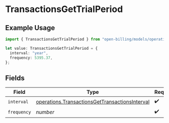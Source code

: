 # TransactionsGetTrialPeriod

## Example Usage

```typescript
import { TransactionsGetTrialPeriod } from "open-billing/models/operations";

let value: TransactionsGetTrialPeriod = {
  interval: "year",
  frequency: 5395.37,
};
```

## Fields

| Field                                                                                                            | Type                                                                                                             | Required                                                                                                         | Description                                                                                                      |
| ---------------------------------------------------------------------------------------------------------------- | ---------------------------------------------------------------------------------------------------------------- | ---------------------------------------------------------------------------------------------------------------- | ---------------------------------------------------------------------------------------------------------------- |
| `interval`                                                                                                       | [operations.TransactionsGetTransactionsInterval](../../models/operations/transactionsgettransactionsinterval.md) | :heavy_check_mark:                                                                                               | N/A                                                                                                              |
| `frequency`                                                                                                      | *number*                                                                                                         | :heavy_check_mark:                                                                                               | N/A                                                                                                              |
